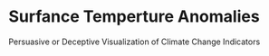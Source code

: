# Surfance Temperture Anomalies
 Persuasive or Deceptive Visualization of Climate Change Indicators
